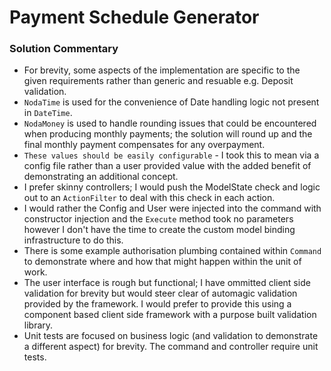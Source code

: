 # Payment Schedule Generator

### Solution Commentary

* For brevity, some aspects of the implementation are specific to the given requirements rather than generic and resuable e.g. Deposit validation.
* `NodaTime` is used for the convenience of Date handling logic not present in `DateTime`.
* `NodaMoney` is used to handle rounding issues that could be encountered when producing monthly payments; the solution will round up and the final monthly payment compensates for any overpayment.
* `These values should be easily configurable` - I took this to mean via a config file rather than a user provided value with the added benefit of demonstrating an additional concept.
* I prefer skinny controllers; I would push the ModelState check and logic out to an `ActionFilter` to deal with this check in each action.
* I would rather the Config and User were injected into the command with constructor injection and the `Execute` method took no parameters however I don't have the time to create the custom model binding infrastructure to do this.
* There is some example authorisation plumbing contained within `Command` to demonstrate where and how that might happen within the unit of work.
* The user interface is rough but functional; I have ommitted client side validation for brevity but would steer clear of automagic validation provided by the framework. I would prefer to provide this using a component based client side framework with a purpose built validation library.
* Unit tests are focused on business logic (and validation to demonstrate a different aspect) for brevity. The command and controller require unit tests.